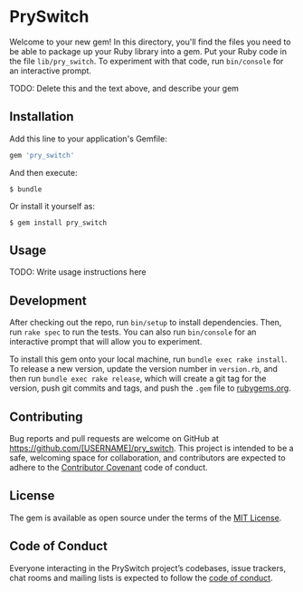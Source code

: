 # PrySwitch

Welcome to your new gem! In this directory, you'll find the files you need to be able to package up your Ruby library into a gem. Put your Ruby code in the file `lib/pry_switch`. To experiment with that code, run `bin/console` for an interactive prompt.

TODO: Delete this and the text above, and describe your gem

## Installation

Add this line to your application's Gemfile:

```ruby
gem 'pry_switch'
```

And then execute:

    $ bundle

Or install it yourself as:

    $ gem install pry_switch

## Usage

TODO: Write usage instructions here

## Development

After checking out the repo, run `bin/setup` to install dependencies. Then, run `rake spec` to run the tests. You can also run `bin/console` for an interactive prompt that will allow you to experiment.

To install this gem onto your local machine, run `bundle exec rake install`. To release a new version, update the version number in `version.rb`, and then run `bundle exec rake release`, which will create a git tag for the version, push git commits and tags, and push the `.gem` file to [rubygems.org](https://rubygems.org).

## Contributing

Bug reports and pull requests are welcome on GitHub at https://github.com/[USERNAME]/pry_switch. This project is intended to be a safe, welcoming space for collaboration, and contributors are expected to adhere to the [Contributor Covenant](http://contributor-covenant.org) code of conduct.

## License

The gem is available as open source under the terms of the [MIT License](http://opensource.org/licenses/MIT).

## Code of Conduct

Everyone interacting in the PrySwitch project’s codebases, issue trackers, chat rooms and mailing lists is expected to follow the [code of conduct](https://github.com/[USERNAME]/pry_switch/blob/master/CODE_OF_CONDUCT.md).
